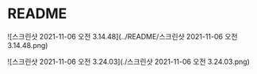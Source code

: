 # README





![스크린샷 2021-11-06 오전 3.14.48](../README/스크린샷 2021-11-06 오전 3.14.48.png)





![스크린샷 2021-11-06 오전 3.24.03](./스크린샷 2021-11-06 오전 3.24.03.png)
